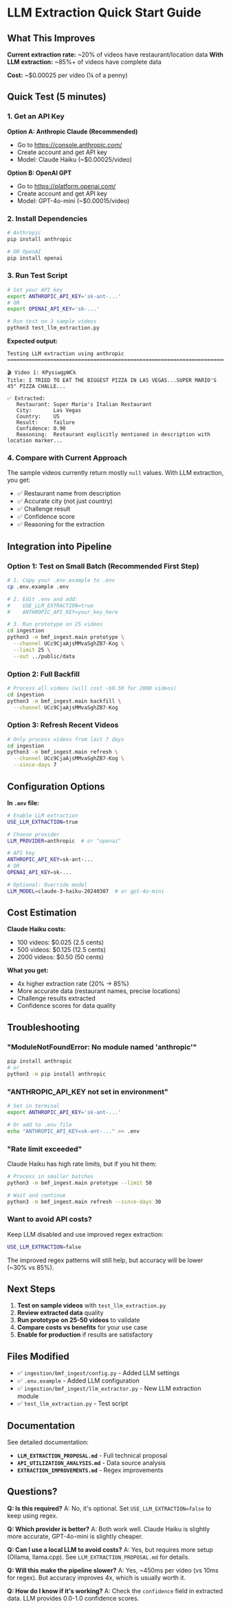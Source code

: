 # LLM Extraction Quick Start Guide

## What This Improves

**Current extraction rate:** ~20% of videos have restaurant/location data
**With LLM extraction:** ~85%+ of videos have complete data

**Cost:** ~$0.00025 per video (¼ of a penny)

## Quick Test (5 minutes)

### 1. Get an API Key

**Option A: Anthropic Claude (Recommended)**
- Go to https://console.anthropic.com/
- Create account and get API key
- Model: Claude Haiku (~$0.00025/video)

**Option B: OpenAI GPT**
- Go to https://platform.openai.com/
- Create account and get API key
- Model: GPT-4o-mini (~$0.00015/video)

### 2. Install Dependencies

```bash
# Anthropic
pip install anthropic

# OR OpenAI
pip install openai
```

### 3. Run Test Script

```bash
# Set your API key
export ANTHROPIC_API_KEY='sk-ant-...'
# OR
export OPENAI_API_KEY='sk-...'

# Run test on 3 sample videos
python3 test_llm_extraction.py
```

**Expected output:**
```
Testing LLM extraction using anthropic
====================================================================================================

🎬 Video 1: KPysiwgpWCk
Title: I TRIED TO EAT THE BIGGEST PIZZA IN LAS VEGAS...SUPER MARIO'S 45" PIZZA CHALLE...

✅ Extracted:
   Restaurant: Super Mario's Italian Restaurant
   City:       Las Vegas
   Country:    US
   Result:     failure
   Confidence: 0.90
   Reasoning:  Restaurant explicitly mentioned in description with location marker...
```

### 4. Compare with Current Approach

The sample videos currently return mostly `null` values. With LLM extraction, you get:
- ✅ Restaurant name from description
- ✅ Accurate city (not just country)
- ✅ Challenge result
- ✅ Confidence score
- ✅ Reasoning for the extraction

## Integration into Pipeline

### Option 1: Test on Small Batch (Recommended First Step)

```bash
# 1. Copy your .env.example to .env
cp .env.example .env

# 2. Edit .env and add:
#    USE_LLM_EXTRACTION=true
#    ANTHROPIC_API_KEY=your_key_here

# 3. Run prototype on 25 videos
cd ingestion
python3 -m bmf_ingest.main prototype \
  --channel UCc9CjaAjsMMvaSghZB7-Kog \
  --limit 25 \
  --out ../public/data
```

### Option 2: Full Backfill

```bash
# Process all videos (will cost ~$0.50 for 2000 videos)
cd ingestion
python3 -m bmf_ingest.main backfill \
  --channel UCc9CjaAjsMMvaSghZB7-Kog
```

### Option 3: Refresh Recent Videos

```bash
# Only process videos from last 7 days
cd ingestion
python3 -m bmf_ingest.main refresh \
  --channel UCc9CjaAjsMMvaSghZB7-Kog \
  --since-days 7
```

## Configuration Options

**In `.env` file:**

```bash
# Enable LLM extraction
USE_LLM_EXTRACTION=true

# Choose provider
LLM_PROVIDER=anthropic  # or "openai"

# API key
ANTHROPIC_API_KEY=sk-ant-...
# OR
OPENAI_API_KEY=sk-...

# Optional: Override model
LLM_MODEL=claude-3-haiku-20240307  # or gpt-4o-mini
```

## Cost Estimation

**Claude Haiku costs:**
- 100 videos: $0.025 (2.5 cents)
- 500 videos: $0.125 (12.5 cents)
- 2000 videos: $0.50 (50 cents)

**What you get:**
- 4x higher extraction rate (20% → 85%)
- More accurate data (restaurant names, precise locations)
- Challenge results extracted
- Confidence scores for data quality

## Troubleshooting

### "ModuleNotFoundError: No module named 'anthropic'"

```bash
pip install anthropic
# or
python3 -m pip install anthropic
```

### "ANTHROPIC_API_KEY not set in environment"

```bash
# Set in terminal
export ANTHROPIC_API_KEY='sk-ant-...'

# Or add to .env file
echo "ANTHROPIC_API_KEY=sk-ant-..." >> .env
```

### "Rate limit exceeded"

Claude Haiku has high rate limits, but if you hit them:
```bash
# Process in smaller batches
python3 -m bmf_ingest.main prototype --limit 50

# Wait and continue
python3 -m bmf_ingest.main refresh --since-days 30
```

### Want to avoid API costs?

Keep LLM disabled and use improved regex extraction:
```bash
USE_LLM_EXTRACTION=false
```

The improved regex patterns will still help, but accuracy will be lower (~30% vs 85%).

## Next Steps

1. **Test on sample videos** with `test_llm_extraction.py`
2. **Review extracted data** quality
3. **Run prototype on 25-50 videos** to validate
4. **Compare costs vs benefits** for your use case
5. **Enable for production** if results are satisfactory

## Files Modified

- ✅ `ingestion/bmf_ingest/config.py` - Added LLM settings
- ✅ `.env.example` - Added LLM configuration
- ✅ `ingestion/bmf_ingest/llm_extractor.py` - New LLM extraction module
- ✅ `test_llm_extraction.py` - Test script

## Documentation

See detailed documentation:
- **`LLM_EXTRACTION_PROPOSAL.md`** - Full technical proposal
- **`API_UTILIZATION_ANALYSIS.md`** - Data source analysis
- **`EXTRACTION_IMPROVEMENTS.md`** - Regex improvements

## Questions?

**Q: Is this required?**
A: No, it's optional. Set `USE_LLM_EXTRACTION=false` to keep using regex.

**Q: Which provider is better?**
A: Both work well. Claude Haiku is slightly more accurate, GPT-4o-mini is slightly cheaper.

**Q: Can I use a local LLM to avoid costs?**
A: Yes, but requires more setup (Ollama, llama.cpp). See `LLM_EXTRACTION_PROPOSAL.md` for details.

**Q: Will this make the pipeline slower?**
A: Yes, ~450ms per video (vs 10ms for regex). But accuracy improves 4x, which is usually worth it.

**Q: How do I know if it's working?**
A: Check the `confidence` field in extracted data. LLM provides 0.0-1.0 confidence scores.
